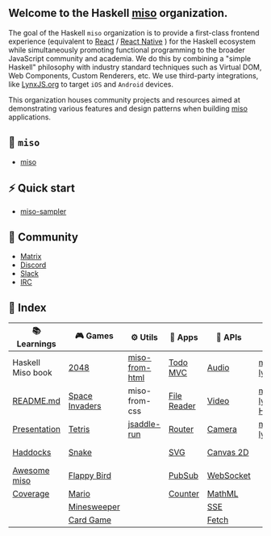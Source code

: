 ## Welcome to the Haskell [miso](https://github.com/dmjio/miso) organization.

The goal of the Haskell `miso` organization is to provide a first-class frontend experience (equivalent to [React](https://react.dev) / [React Native](https://reactnative.dev/) 
) for the Haskell ecosystem while simultaneously promoting functional programming to the broader JavaScript community and academia. We do this by combining a "simple Haskell" philosophy with industry standard techniques such as Virtual DOM, Web Components, Custom Renderers, etc. We use third-party integrations, like [LynxJS.org](https://github.com/haskell-miso/miso-lynx) to target `iOS` and `Android` devices. 

This organization houses community projects and resources aimed at demonstrating various features and design patterns when building [miso](https://haskell-miso.org) applications. 

## 🍜 `miso`

-  [miso](https://github.com/dmjio/miso)

## ⚡ Quick start

-  [miso-sampler](https://github.com/dmjio/miso-sampler)

## 🫶 Community 

- [Matrix](https://matrix.to/#/#haskell-miso:matrix.org) 
- [Discord](https://discord.gg/QVDtfYNSxq)
- [Slack](https://haskell-miso.slack.com/join/shared_invite_confirmed/zt-37vusrcdw-HH6~hY0DGT7MLCjNWZvLDQ#/email-invite/credentials)
- [IRC](https://www.irccloud.com/invite?channel=%23haskell-miso&hostname=irc.libera.chat&port=6697&ssl=1)

## 📑 Index

| 📚 Learnings | 🎮 Games | ⚙️ Utils | 💫 Apps | 🔌 APIs | 📱 Native | 🍔 Full Stack | ⚡ Integrations |
| ----------- | ------- | -------- | ------- | ------- | ------ | ------ | ------ |
| Haskell Miso book| [2048](https://github.com/haskell-miso/miso-2048) |[miso-from-html](https://github.com/haskell-miso/miso-from-html)|[Todo MVC](https://github.com/haskell-miso/miso-todomvc) | [Audio](https://github.com/haskell-miso/miso-audio)|[miso-lynx](https://github.com/haskell-miso/miso-lynx)|miso-startup|[three.js](https://github.com/three-hs/three-miso-example)
| [README.md](https://github.com/dmjio/miso/blob/master/README.md) | [Space Invaders](https://github.com/haskell-miso/miso-invaders) |miso-from-css|[File Reader](https://github.com/haskell-miso/miso-filereader)|[Video](https://github.com/haskell-miso/miso-video)|[miso-lynx Haddocks](https://lynx-haddocks.haskell-miso.org)|[miso-sampler](https://github.com/haskell-miso/miso-sampler)|bulma.io
| [Presentation](https://github.com/haskell-miso/miso-presentation) | [Tetris](https://github.com/haskell-miso/miso-flatris) |[jsaddle-run](https://github.com/haskell-miso/jsaddle-run)|[Router](https://github.com/haskell-miso/miso-router)|[Camera](https://github.com/haskell-miso/miso-camera)|[miso-lynx Docs](https://lynxjs.haskell-miso.org)|[miso-isomorphic](https://github.com/FPtje/miso-isomorphic-example)|[Tailwind](https://github.com/haskell-miso/miso-ui)
|[Haddocks](https://haddocks.haskell-miso.org)|[Snake](https://github.com/haskell-miso/miso-snake)||[SVG](https://github.com/haskell-miso/miso-svg)|[Canvas 2D](https://github.com/haskell-miso/miso-canvas2d)||[haskell-miso.org](https://github.com/haskell-miso/haskell-miso.org)|[aframe.io](https://github.com/haskell-miso/aframe-miso)
|[Awesome miso](https://github.com/haskell-miso/awesome-miso)|[Flappy Bird](https://github.com/haskell-miso/miso-plane)||[PubSub](https://github.com/haskell-miso/miso-pubsub)|[WebSocket](https://github.com/haskell-miso/miso-websocket)||
|[Coverage](https://coverage.haskell-miso.org)|[Mario](https://github.com/haskell-miso/miso-mario)||[Counter](https://github.com/haskell-miso/miso-counter)|[MathML](https://github.com/haskell-miso/miso-mathml)|||
||[Minesweeper](https://github.com/haskell-miso/miso-minesweeper)|||[SSE](https://github.com/haskell-miso/miso-sse)|||
||[Card Game](https://github.com/smelc/miso-darkcraw)|||[Fetch](https://github.com/haskell-miso/miso-fetch)|||
